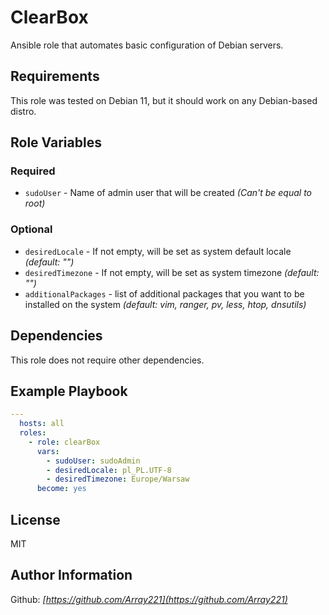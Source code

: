 ClearBox
========

Ansible role that automates basic configuration of Debian servers.

Requirements
------------

This role was tested on Debian 11, but it should work on any Debian-based distro.

Role Variables
--------------

### Required

- `sudoUser` - Name of admin user that will be created *(Can't be equal to root)*

### Optional

- `desiredLocale` - If not empty, will be set as system default locale *(default: "")*
- `desiredTimezone` - If not empty, will be set as system timezone *(default: "")*
- `additionalPackages` - list of additional packages that you want to be installed on the system *(default: vim, ranger, pv, less, htop, dnsutils)*

Dependencies
------------

This role does not require other dependencies.

Example Playbook
----------------

```yaml
---
  hosts: all
  roles:
    - role: clearBox
      vars:
        - sudoUser: sudoAdmin
        - desiredLocale: pl_PL.UTF-8
        - desiredTimezone: Europe/Warsaw
      become: yes
```

License
-------

MIT

Author Information
------------------

Github: *[https://github.com/Array221](https://github.com/Array221)*
